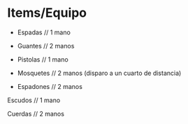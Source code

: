 # Items/Equipo

- Espadas // 1 mano

- Guantes // 2 manos

- Pistolas // 1 mano

- Mosquetes // 2 manos (disparo a un cuarto de distancia)

- Espadones // 2 manos

Escudos // 1 mano

Cuerdas // 2 manos



